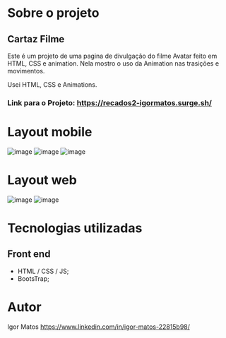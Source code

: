 # Sobre o projeto
## Cartaz Filme

Este é um projeto de uma pagina de divulgação do filme Avatar feito em HTML, CSS e animation.
Nela mostro o uso da Animation nas trasições e movimentos.

Usei HTML, CSS e Animations.

### Link para o Projeto: <https://recados2-igormatos.surge.sh/>

# Layout mobile
![image](https://user-images.githubusercontent.com/63614609/231506384-077dcac0-3e30-4ec7-9318-e455cdf02505.png)
![image](https://user-images.githubusercontent.com/63614609/231506666-df45032e-c9e1-4f4d-8b73-1322919e13d3.png)
![image](https://user-images.githubusercontent.com/63614609/231508725-f7035cab-04c7-487a-80d6-ff7bd75ac640.png)

# Layout web
![image](https://user-images.githubusercontent.com/63614609/231509241-e66eb822-a33c-4c09-99c7-ae1fad6c32e2.png)
![image](https://user-images.githubusercontent.com/63614609/231509574-32ae525b-7b99-49e0-995d-e79b48c7d8be.png)

# Tecnologias utilizadas
## Front end
* HTML / CSS / JS;
* BootsTrap;

# Autor

Igor Matos https://www.linkedin.com/in/igor-matos-22815b98/
